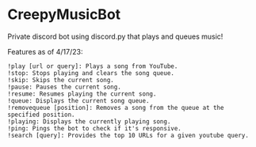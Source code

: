 # CreepyMusicBot
Private discord bot using discord.py that plays and queues music!

Features as of 4/17/23:


    !play [url or query]: Plays a song from YouTube.
    !stop: Stops playing and clears the song queue.
    !skip: Skips the current song.
    !pause: Pauses the current song.
    !resume: Resumes playing the current song.
    !queue: Displays the current song queue.
    !removequeue [position]: Removes a song from the queue at the specified position.
    !playing: Displays the currently playing song.
    !ping: Pings the bot to check if it's responsive.
    !search [query]: Provides the top 10 URLs for a given youtube query.
